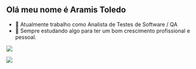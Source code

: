 ## Olá meu nome é Aramis Toledo
- 🔭 Atualmente trabalho como Analista de Testes de Software / QA
- 🌱 Sempre estudando algo para ter um bom crescimento profissional e pessoal.

 <a href="https://www.linkedin.com/in/aramis-toledo-mosso-422834274/" target="_blank"><img src="https://img.shields.io/badge/-LinkedIn-%230077B5?style=for-the-badge&logo=linkedin&logoColor=white" target="_blank"></a> 
 
<picture>
<source
  srcset="https://github-readme-stats.vercel.app/api?username=aramistoledo&show_icons=true&theme=highcontrast"
  media="(prefers-color-scheme: light)"
/>
<source
  srcset="https://github-readme-stats.vercel.app/api?username=aramistoledo&show_icons=true"
  media="(prefers-color-scheme: dark), (prefers-color-scheme: no-preference)"
/>
<img src="https://github-readme-stats.vercel.app/api?username=aramistoledo&show_icons=true" />
</picture>




